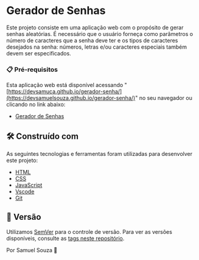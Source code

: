 
# Gerador de Senhas

Este projeto consiste em uma aplicação web com o propósito de gerar senhas aleatórias. É necessário que o usuário forneça como parâmetros o número de caracteres que a senha deve ter e os tipos de caracteres desejados na senha: números, letras e/ou caracteres especiais também devem ser especificados.

### 📋 Pré-requisitos

Esta aplicação web está disponível acessando "[https://devsamuca.github.io/gerador-senha/](https://devsamuelsouza.github.io/gerador-senha/)" no seu navegador ou clicando no link abaixo:

* [Gerador de Senhas](https://devsamuca.github.io/gerador-senha/)

## 🛠️ Construído com

As seguintes tecnologias e ferramentas foram utilizadas para desenvolver este projeto:

* [HTML](https://www.w3schools.com/html/default.asp)
* [CSS](https://www.w3schools.com/css/default.asp)
* [JavaScript](https://www.w3schools.com/js/default.asp)
* [Vscode](https://code.visualstudio.com/)
* [Git](https://git-scm.com/)

## 📌 Versão

Utilizamos [SemVer](http://semver.org/) para o controle de versão. Para ver as versões disponíveis, consulte as [tags neste repositório](https://github.com/devsamuca/gerador-senha/tags).

Por Samuel Souza 🌹
